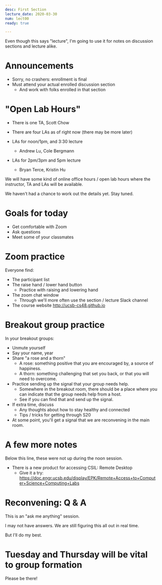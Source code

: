 ```yaml
---
desc: First Section
lecture_date: 2020-03-30
num: lect00
ready: true

---
```


Even though this says "lecture", I'm going to use it for
notes on discussion sections and lecture alike.

# Announcements

* Sorry, no crashers: enrollment is final
* Must attend your actual enrolled discussion section
   * And work with folks enrolled in that section

# "Open Lab Hours"

* There is one TA, Scott Chow
* There are four LAs as of right now (there may be more later)

* LAs for noon/1pm, and 3:30 lecture
  * Andrew Lu, Cole Bergmann

* LAs for 2pm/3pm and 5pm lecture
  * Bryan Terce, Kristin Hu

We will have some kind of online office hours / open lab hours
where the instructor, TA and LAs will be available.

We haven't had a chance to work out the details yet.  Stay tuned.
  

# Goals for today

* Get comfortable with Zoom
* Ask questions
* Meet some of your classmates

# Zoom practice

Everyone find:
* The participant list
* The raise hand / lower hand button
  * Practice with raising and lowering hand
* The zoom chat window
  * Through we'll more often use the section / lecture Slack channel
* The course website <http://ucsb-cs48.github.io>

# Breakout group practice

In your breakout groups:
* Unmute yourself
* Say your name, year
* Share "a rose and a thorn"
  * A rose: something positive that you are encouraged by,
    a source of happiness.
  * A thorn: something challenging that set you back,
    or that you will need to overcome.
* Practice sending up the signal that your group needs help.
  * Somewhere in the breakout room, there should be a place
    where you can indicate that the group needs help from a host.
  * See if you can find that and send up the signal.
* If extra time, discuss
  * Any thoughts about how to stay healthy and connected
  * Tips / tricks for getting through S20
* At some point, you'll get a signal that we are reconvening
  in the main room.

# A few more notes 

Below this line, these were not up during the noon session.

* There is a new product for accessing CSIL: Remote Desktop
  * Give it a try: <https://doc.engr.ucsb.edu/display/EPK/Remote+Access+to+Computer+Science+Computing+Labs>


# Reconvening: Q & A

This is an "ask me anything" session.

I may not have answers.  We are still figuring this all out in real time.

But I'll do my best.


# Tuesday and Thursday will be vital to group formation

Please be there!
